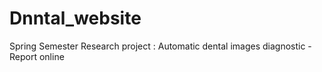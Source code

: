 # Dnntal_website

Spring Semester Research project : Automatic dental images diagnostic - Report online
